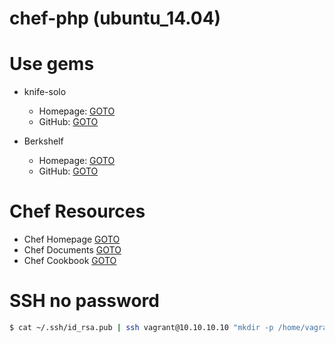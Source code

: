 chef-php (ubuntu_14.04)
=======================

# Use gems

- knife-solo

  - Homepage: <a href="http://matschaffer.github.io/knife-solo/">GOTO</a>
  - GitHub: <a href="https://github.com/matschaffer/knife-solo" targrt="_blank">GOTO</a>

- Berkshelf

  - Homepage: <a href="http://berkshelf.com/" target="_black">GOTO</a>
  - GitHub: <a href="https://github.com/berkshelf/berkshelf" targrt="_blank">GOTO</a>

# Chef Resources

- Chef Homepage <a href="https://www.chef.io/" target="_black">GOTO</a>
- Chef Documents <a href="http://docs.chef.io/" targrt="_blank">GOTO</a>
- Chef Cookbook <a href="https://supermarket.chef.io/" targrt="_blank">GOTO</a>

# SSH no password

``` sh
$ cat ~/.ssh/id_rsa.pub | ssh vagrant@10.10.10.10 "mkdir -p /home/vagrant/.ssh && cat >> /home/vagrant/.ssh/authorized_keys"
```
